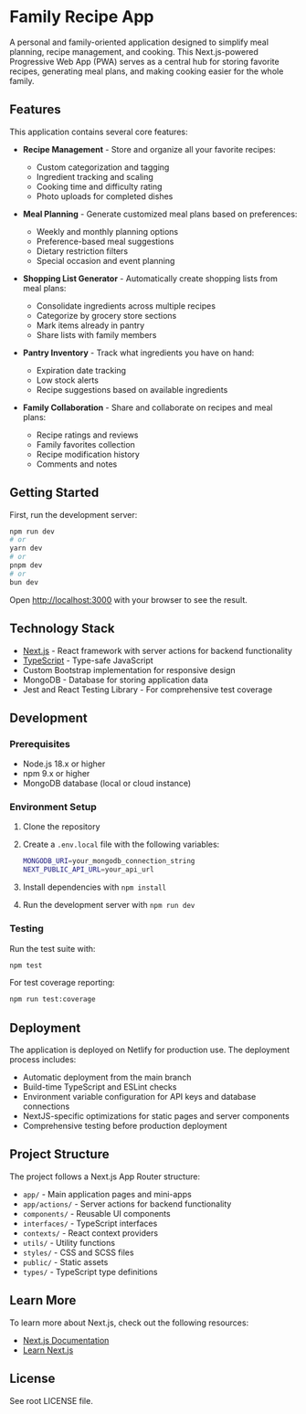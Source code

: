 # Family Recipe App

A personal and family-oriented application designed to simplify meal planning, recipe management, and cooking. This Next.js-powered Progressive Web App (PWA) serves as a central hub for storing favorite recipes, generating meal plans, and making cooking easier for the whole family.

## Features

This application contains several core features:

- **Recipe Management** - Store and organize all your favorite recipes:
  - Custom categorization and tagging
  - Ingredient tracking and scaling
  - Cooking time and difficulty rating
  - Photo uploads for completed dishes
  
- **Meal Planning** - Generate customized meal plans based on preferences:
  - Weekly and monthly planning options
  - Preference-based meal suggestions
  - Dietary restriction filters
  - Special occasion and event planning
  
- **Shopping List Generator** - Automatically create shopping lists from meal plans:
  - Consolidate ingredients across multiple recipes
  - Categorize by grocery store sections
  - Mark items already in pantry
  - Share lists with family members
  
- **Pantry Inventory** - Track what ingredients you have on hand:
  - Expiration date tracking
  - Low stock alerts
  - Recipe suggestions based on available ingredients
  
- **Family Collaboration** - Share and collaborate on recipes and meal plans:
  - Recipe ratings and reviews
  - Family favorites collection
  - Recipe modification history
  - Comments and notes

## Getting Started

First, run the development server:

```bash
npm run dev
# or
yarn dev
# or
pnpm dev
# or
bun dev
```

Open [http://localhost:3000](http://localhost:3000) with your browser to see the result.

## Technology Stack

- [Next.js](https://nextjs.org/) - React framework with server actions for backend functionality
- [TypeScript](https://www.typescriptlang.org/) - Type-safe JavaScript
- Custom Bootstrap implementation for responsive design
- MongoDB - Database for storing application data
- Jest and React Testing Library - For comprehensive test coverage

## Development

### Prerequisites

- Node.js 18.x or higher
- npm 9.x or higher
- MongoDB database (local or cloud instance)

### Environment Setup

1. Clone the repository
2. Create a `.env.local` file with the following variables:

   ```bash
   MONGODB_URI=your_mongodb_connection_string
   NEXT_PUBLIC_API_URL=your_api_url
   ```

3. Install dependencies with `npm install`
4. Run the development server with `npm run dev`

### Testing

Run the test suite with:

```bash
npm test
```

For test coverage reporting:

```bash
npm run test:coverage
```

## Deployment

The application is deployed on Netlify for production use. The deployment process includes:

- Automatic deployment from the main branch
- Build-time TypeScript and ESLint checks
- Environment variable configuration for API keys and database connections
- NextJS-specific optimizations for static pages and server components
- Comprehensive testing before production deployment

## Project Structure

The project follows a Next.js App Router structure:

- `app/` - Main application pages and mini-apps
- `app/actions/` - Server actions for backend functionality
- `components/` - Reusable UI components
- `interfaces/` - TypeScript interfaces
- `contexts/` - React context providers
- `utils/` - Utility functions
- `styles/` - CSS and SCSS files
- `public/` - Static assets
- `types/` - TypeScript type definitions

## Learn More

To learn more about Next.js, check out the following resources:

- [Next.js Documentation](https://nextjs.org/docs)
- [Learn Next.js](https://nextjs.org/learn)

## License

See root LICENSE file.
